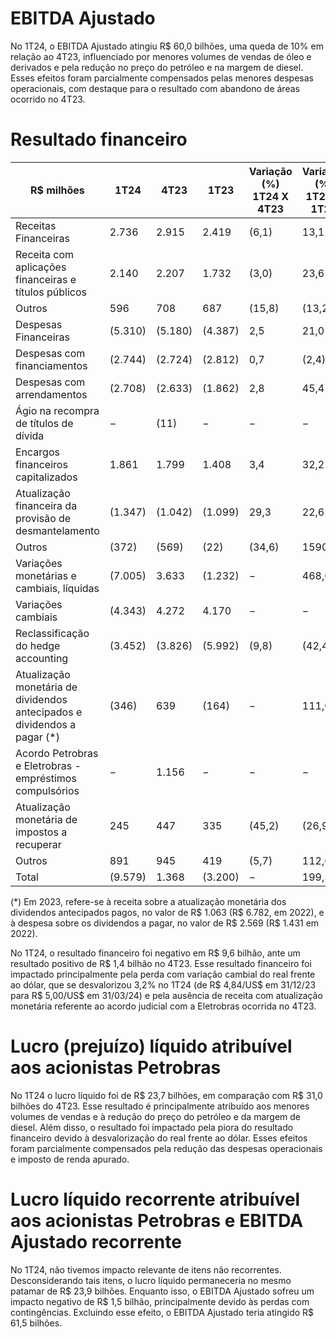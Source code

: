 # EBITDA Ajustado

No 1T24, o EBITDA Ajustado atingiu R$ 60,0 bilhões, uma queda de 10% em relação ao 4T23, influenciado por menores volumes de vendas de óleo e derivados e pela redução no preço do petróleo e na margem de diesel. Esses efeitos foram parcialmente compensados pelas menores despesas operacionais, com destaque para o resultado com abandono de áreas ocorrido no 4T23.

# Resultado financeiro

|R$ milhões|1T24|4T23|1T23|Variação (%) 1T24 X 4T23|Variação (%) 1T24 X 1T23|
|---|---|---|---|---|---|
|Receitas Financeiras|2.736|2.915|2.419|(6,1)|13,1|
|Receita com aplicações financeiras e títulos públicos|2.140|2.207|1.732|(3,0)|23,6|
|Outros|596|708|687|(15,8)|(13,2)|
|Despesas Financeiras|(5.310)|(5.180)|(4.387)|2,5|21,0|
|Despesas com financiamentos|(2.744)|(2.724)|(2.812)|0,7|(2,4)|
|Despesas com arrendamentos|(2.708)|(2.633)|(1.862)|2,8|45,4|
|Ágio na recompra de títulos de dívida|−|(11)|−|−|−|
|Encargos financeiros capitalizados|1.861|1.799|1.408|3,4|32,2|
|Atualização financeira da provisão de desmantelamento|(1.347)|(1.042)|(1.099)|29,3|22,6|
|Outros|(372)|(569)|(22)|(34,6)|1590,9|
|Variações monetárias e cambiais, líquidas|(7.005)|3.633|(1.232)|−|468,6|
|Variações cambiais|(4.343)|4.272|4.170|−|−|
|Reclassificação do hedge accounting|(3.452)|(3.826)|(5.992)|(9,8)|(42,4)|
|Atualização monetária de dividendos antecipados e dividendos a pagar (*)|(346)|639|(164)|−|111,0|
|Acordo Petrobras e Eletrobras - empréstimos compulsórios|−|1.156|−|−|−|
|Atualização monetária de impostos a recuperar|245|447|335|(45,2)|(26,9)|
|Outros|891|945|419|(5,7)|112,6|
|Total|(9.579)|1.368|(3.200)|−|199,3|

(*) Em 2023, refere-se à receita sobre a atualização monetária dos dividendos antecipados pagos, no valor de R$ 1.063 (R$ 6.782, em 2022), e à despesa sobre os dividendos a pagar, no valor de R$ 2.569 (R$ 1.431 em 2022).

No 1T24, o resultado financeiro foi negativo em R$ 9,6 bilhão, ante um resultado positivo de R$ 1,4 bilhão no 4T23. Esse resultado financeiro foi impactado principalmente pela perda com variação cambial do real frente ao dólar, que se desvalorizou 3,2% no 1T24 (de R$ 4,84/US$ em 31/12/23 para R$ 5,00/US$ em 31/03/24) e pela ausência de receita com atualização monetária referente ao acordo judicial com a Eletrobras ocorrida no 4T23.

# Lucro (prejuízo) líquido atribuível aos acionistas Petrobras

No 1T24 o lucro líquido foi de R$ 23,7 bilhões, em comparação com R$ 31,0 bilhões do 4T23. Esse resultado é principalmente atribuído aos menores volumes de vendas e à redução do preço do petróleo e da margem de diesel. Além disso, o resultado foi impactado pela piora do resultado financeiro devido à desvalorização do real frente ao dólar. Esses efeitos foram parcialmente compensados pela redução das despesas operacionais e imposto de renda apurado.

# Lucro líquido recorrente atribuível aos acionistas Petrobras e EBITDA Ajustado recorrente

No 1T24, não tivemos impacto relevante de itens não recorrentes. Desconsiderando tais itens, o lucro líquido permaneceria no mesmo patamar de R$ 23,9 bilhões. Enquanto isso, o EBITDA Ajustado sofreu um impacto negativo de R$ 1,5 bilhão, principalmente devido às perdas com contingências. Excluindo esse efeito, o EBITDA Ajustado teria atingido R$ 61,5 bilhões.